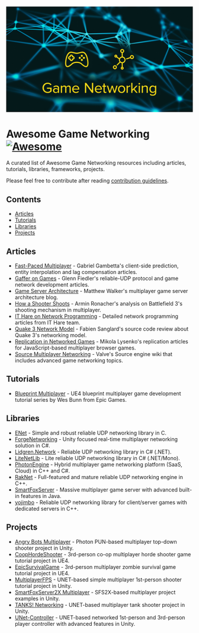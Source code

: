 ![Awesome Game Networking](LOGO.png)

# Awesome Game Networking [![Awesome](https://awesome.re/badge.svg)](https://awesome.re)

A curated list of Awesome Game Networking resources including articles, tutorials, libraries, frameworks, projects.

Please feel free to contribute after reading [contribution guidelines](CONTRIBUTING.md).

## Contents

- [Articles](#articles)
- [Tutorials](#tutorials)
- [Libraries](#libraries)
- [Projects](#projects)

## Articles

- [Fast-Paced Multiplayer](http://www.gabrielgambetta.com/client-server-game-architecture.html) - Gabriel Gambetta's client-side prediction, entity interpolation and lag compensation articles.
- [Gaffer on Games](https://gafferongames.com/) - Glenn Fiedler's reliable-UDP protocol and game network development articles.
- [Game Server Architecture](https://gameserverarchitecture.com/) - Matthew Walker's multiplayer game server architecture blog.
- [How a Shooter Shoots](https://kotaku.com/5869564/networking-how-a-shooter-shoots) - Armin Ronacher's analysis on Battlefield 3's shooting mechanism in multiplayer.
- [IT Hare on Network Programming](http://ithare.com/category/network-programming/) - Detailed network programming articles from IT Hare team.
- [Quake 3 Network Model](http://fabiensanglard.net/quake3/network.php) - Fabien Sanglard's source code review about Quake 3's networking model.
- [Replication in Networked Games](https://0fps.net/2014/02/10/replication-in-networked-games-overview-part-1/) - Mikola Lysenko's replication articles for JavaScript-based multiplayer browser games.
- [Source Multiplayer Networking](https://developer.valvesoftware.com/wiki/Source_Multiplayer_Networking) - Valve's Source engine wiki that includes advanced game networking topics.

## Tutorials

- [Blueprint Multiplayer](https://www.youtube.com/playlist?list=PLZlv_N0_O1gYqSlbGQVKsRg6fpxWndZqZ) - UE4 blueprint multiplayer game development tutorial series by Wes Bunn from Epic Games.

## Libraries

- [ENet](http://enet.bespin.org/) - Simple and robust reliable UDP networking library in C.
- [ForgeNetworking](https://github.com/BeardedManStudios/ForgeNetworkingRemastered) - Unity focused real-time multiplayer networking solution in C#.
- [Lidgren.Network](https://github.com/lidgren/lidgren-network-gen3) - Reliable UDP networking library in C# (.NET).
- [LiteNetLib](https://github.com/RevenantX/LiteNetLib) - Lite reliable UDP networking library in C# (.NET/Mono).
- [PhotonEngine](https://photonengine.com) - Hybrid multiplayer game networking platform (SaaS, Cloud) in C++ and C#.
- [RakNet](https://github.com/facebookarchive/RakNet) - Full-featured and mature reliable UDP networking engine in C++.
- [SmartFoxServer](http://smartfoxserver.com/) - Massive multiplayer game server with advanced built-in features in Java.
- [yojimbo](https://github.com/networkprotocol/yojimbo) - Reliable UDP networking library for client/server games with dedicated servers in C++.

## Projects

- [Angry Bots Multiplayer](https://assetstore.unity.com/packages/templates/photon-angry-bots-multiplayer-showcase-1917) - Photon PUN-based multiplayer top-down shooter project in Unity.
- [CoopHordeShooter](https://github.com/tomlooman/CoopHordeShooter) - 3rd-person co-op multiplayer horde shooter game tutorial project in UE4.
- [EpicSurvivalGame](https://github.com/tomlooman/EpicSurvivalGameSeries) - 3rd-person multiplayer zombie survival game tutorial project in UE4.
- [MultiplayerFPS](https://github.com/Brackeys/MultiplayerFPS-Tutorial) - UNET-based simple multiplayer 1st-person shooter tutorial project in Unity.
- [SmartFoxServer2X Multiplayer](https://assetstore.unity.com/packages/tools/network/smartfoxserver2x-multiplayer-sdk-17261) - SFS2X-based multiplayer project examples in Unity.
- [TANKS! Networking](https://assetstore.unity.com/packages/essentials/tutorial-projects/tanks-networking-demo-46213) - UNET-based multiplayer tank shooter project in Unity.
- [UNet-Controller](https://github.com/Heep042/UNet-Controller) - UNET-based networked 1st-person and 3rd-person player controller with advanced features in Unity.